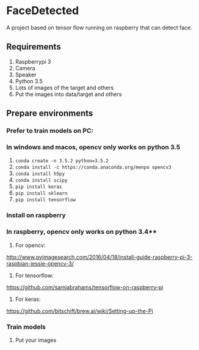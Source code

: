 # FaceDetected

A project based on tensor flow running on raspberry that can detect face.

## Requirements

1. Raspberrypi 3
1. Camera
1. Speaker
1. Python 3.5
1. Lots of images of the target and others
1. Put the images into data/target and others

## Prepare environments

### Prefer to train models on PC:

### In windows and macos, opencv only works on python 3.5

1. `conda create -n 3.5.2 python=3.5.2`
1. `conda install -c https://conda.anaconda.org/menpo opencv3`
1. `conda install h5py`
1. `conda install scipy`
1. `pip install keras`
1. `pip install sklearn`
1. `pip install tensorflow`

### Install on raspberry

### In raspberry, opencv only works on python 3.4**

1. For opencv:

<http://www.pyimagesearch.com/2016/04/18/install-guide-raspberry-pi-3-raspbian-jessie-opencv-3/>

1. For tensorflow:

<https://github.com/samjabrahams/tensorflow-on-raspberry-pi>

1. For keras:

<https://github.com/bitschift/brew.ai/wiki/Setting-up-the-Pi>

### Train models

1. Put your images
